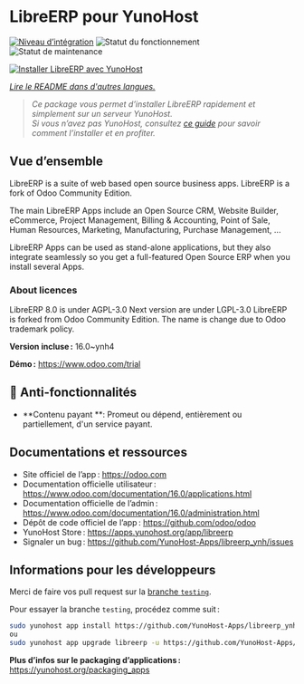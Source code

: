 <!--
Nota bene : ce README est automatiquement généré par <https://github.com/YunoHost/apps/tree/master/tools/readme_generator>
Il NE doit PAS être modifié à la main.
-->

# LibreERP pour YunoHost

[![Niveau d’intégration](https://apps.yunohost.org/badge/integration/libreerp)](https://ci-apps.yunohost.org/ci/apps/libreerp/)
![Statut du fonctionnement](https://apps.yunohost.org/badge/state/libreerp)
![Statut de maintenance](https://apps.yunohost.org/badge/maintained/libreerp)

[![Installer LibreERP avec YunoHost](https://install-app.yunohost.org/install-with-yunohost.svg)](https://install-app.yunohost.org/?app=libreerp)

*[Lire le README dans d'autres langues.](./ALL_README.md)*

> *Ce package vous permet d’installer LibreERP rapidement et simplement sur un serveur YunoHost.*  
> *Si vous n’avez pas YunoHost, consultez [ce guide](https://yunohost.org/install) pour savoir comment l’installer et en profiter.*

## Vue d’ensemble

LibreERP is a suite of web based open source business apps. LibreERP is a fork of Odoo Community Edition.

The main LibreERP Apps include an Open Source CRM, Website Builder, eCommerce, Project Management, Billing &amp; Accounting, Point of Sale, Human Resources, Marketing, Manufacturing, Purchase Management, ...

LibreERP Apps can be used as stand-alone applications, but they also integrate seamlessly so you get a full-featured Open Source ERP when you install several Apps.

### About licences
LibreERP 8.0 is under AGPL-3.0
Next version are under LGPL-3.0
LibreERP is forked from Odoo Community Edition. The name is change due to Odoo trademark policy.


**Version incluse :** 16.0~ynh4

**Démo :** <https://www.odoo.com/trial>
## :red_circle: Anti-fonctionnalités

- **Contenu payant **: Promeut ou dépend, entièrement ou partiellement, d'un service payant.

## Documentations et ressources

- Site officiel de l’app : <https://odoo.com>
- Documentation officielle utilisateur : <https://www.odoo.com/documentation/16.0/applications.html>
- Documentation officielle de l’admin : <https://www.odoo.com/documentation/16.0/administration.html>
- Dépôt de code officiel de l’app : <https://github.com/odoo/odoo>
- YunoHost Store : <https://apps.yunohost.org/app/libreerp>
- Signaler un bug : <https://github.com/YunoHost-Apps/libreerp_ynh/issues>

## Informations pour les développeurs

Merci de faire vos pull request sur la [branche `testing`](https://github.com/YunoHost-Apps/libreerp_ynh/tree/testing).

Pour essayer la branche `testing`, procédez comme suit :

```bash
sudo yunohost app install https://github.com/YunoHost-Apps/libreerp_ynh/tree/testing --debug
ou
sudo yunohost app upgrade libreerp -u https://github.com/YunoHost-Apps/libreerp_ynh/tree/testing --debug
```

**Plus d’infos sur le packaging d’applications :** <https://yunohost.org/packaging_apps>

